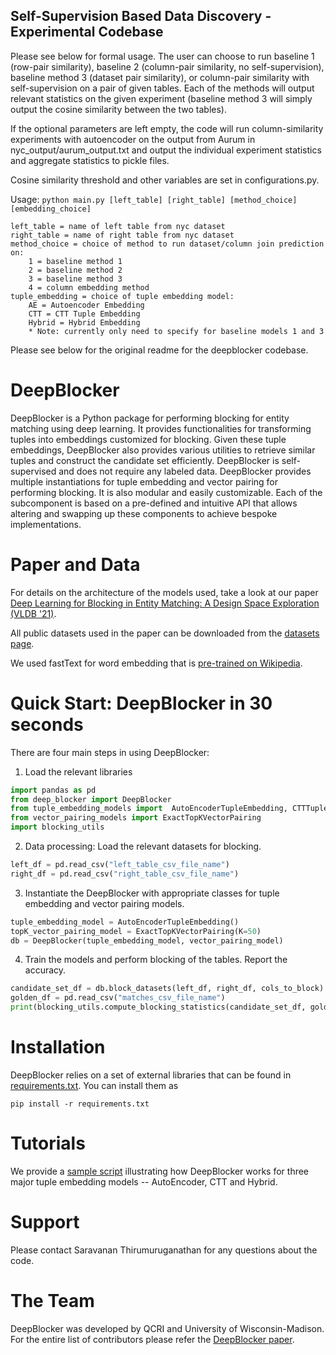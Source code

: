 ## Self-Supervision Based Data Discovery - Experimental Codebase

Please see below for formal usage. The user can choose to run baseline 1 (row-pair similarity), baseline 2 (column-pair similarity, no self-supervision), baseline method 3 (dataset pair similarity), or column-pair similarity with self-supervision on a pair of given tables. Each of the methods will output relevant statistics on the given experiment (baseline method 3 will simply output the cosine similarity between the two tables).

If the optional parameters are left empty, the code will run column-similarity experiments with autoencoder on the output from Aurum in nyc_output/aurum_output.txt and output the individual experiment statistics and aggregate statistics to pickle files.

Cosine similarity threshold and other variables are set in configurations.py.

Usage: `python main.py [left_table] [right_table] [method_choice] [embedding_choice]`

    left_table = name of left table from nyc dataset
    right_table = name of right table from nyc dataset
    method_choice = choice of method to run dataset/column join prediction on:
        1 = baseline method 1
        2 = baseline method 2
        3 = baseline method 3
        4 = column embedding method
    tuple_embedding = choice of tuple embedding model:
        AE = Autoencoder Embedding
        CTT = CTT Tuple Embedding
        Hybrid = Hybrid Embedding
        * Note: currently only need to specify for baseline models 1 and 3 

Please see below for the original readme for the deepblocker codebase.

# DeepBlocker

DeepBlocker is a Python package for performing blocking for entity matching using deep learning. It provides functionalities for transforming tuples into embeddings customized for blocking. Given these tuple embeddings, DeepBlocker also provides various utilities to retrieve similar tuples and construct the candidate set efficiently. DeepBlocker is self-supervised and does not require any labeled data. DeepBlocker provides multiple instantiations for tuple embedding  and vector pairing for performing blocking. It is also modular and easily customizable. Each of the subcomponent is based on a pre-defined and intuitive API that allows altering and swapping up these components to achieve bespoke implementations.  

# Paper and Data

For details on the architecture of the models used, take a look at our paper
[Deep Learning for Blocking in Entity Matching: A Design Space Exploration (VLDB '21)](http://vldb.org/pvldb/vol14/p2459-thirumuruganathan.pdf).

All public datasets used in the paper can be downloaded from the [datasets page](https://github.com/anhaidgroup/deepmatcher/blob/master/Datasets.md).

We used fastText for word embedding that is [pre-trained on Wikipedia](https://fasttext.cc/docs/en/pretrained-vectors.html).


# Quick Start: DeepBlocker in 30 seconds

There are four main steps in using DeepBlocker:

1. Load the relevant libraries

```python
import pandas as pd
from deep_blocker import DeepBlocker
from tuple_embedding_models import  AutoEncoderTupleEmbedding, CTTTupleEmbedding, HybridTupleEmbedding
from vector_pairing_models import ExactTopKVectorPairing
import blocking_utils
```

2. Data processing: Load the relevant datasets for blocking.

```python
left_df = pd.read_csv("left_table_csv_file_name")
right_df = pd.read_csv("right_table_csv_file_name")
```

3. Instantiate the DeepBlocker with appropriate classes for tuple embedding and vector pairing models.

```python
tuple_embedding_model = AutoEncoderTupleEmbedding()
topK_vector_pairing_model = ExactTopKVectorPairing(K=50)
db = DeepBlocker(tuple_embedding_model, vector_pairing_model)
```

4. Train the models and perform blocking of the tables. Report the accuracy.

```python
candidate_set_df = db.block_datasets(left_df, right_df, cols_to_block)
golden_df = pd.read_csv("matches_csv_file_name")
print(blocking_utils.compute_blocking_statistics(candidate_set_df, golden_df, left_df, right_df))
```


# Installation

DeepBlocker relies on a set of external libraries that can be found in [requirements.txt](requirements.txt).
You can install them as
```
pip install -r requirements.txt
```

# Tutorials

We provide a [sample script](main.py) illustrating how DeepBlocker works for three major tuple embedding models -- AutoEncoder, CTT and Hybrid.




# Support

Please contact Saravanan Thirumuruganathan for any questions about the code.

# The Team

DeepBlocker was developed by QCRI and University of Wisconsin-Madison.
For the entire list of contributors please refer the [DeepBlocker paper](http://vldb.org/pvldb/vol14/p2459-thirumuruganathan.pdf).
